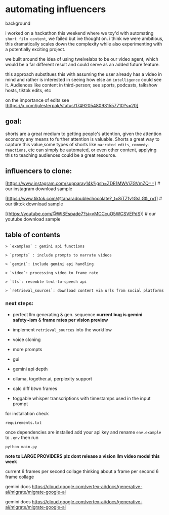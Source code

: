 # automating influencers

background

i worked on a hackathon this weekend where we toy'd with automating `short film content`, we failed but ive thought on. i think we were ambitious, this dramatically scales down the complexity while also experimenting with a potentially exciting project.

we built around the idea of using twelvelabs to be our video agent, which would be a far different result and could serve as an added future feature.

this approach substitues this with assuming the user already has a video in mind and rather is interested in seeing how else an `intelligence` could see it. Audiences like content in third-person; see sports, podcasts, talkshow hosts, tiktok edits, etc

on the importance of edits see
[https://x.com/julesterpak/status/1749205480931557710?s=20]
    
## goal: 
shorts are a great medium to getting people's attention, given the attention economy any means to further attention is valuable. Shorts a great way to capture this value,some types of shorts like `narrated edits`, `commedy-reactions`, etc can simply be automated, or even other content, applying this to teaching audiences could be a great resource. 

## influencers to clone:

[https://www.instagram.com/supparay14k?igsh=ZDE1MWVjZGVmZQ==]            # our instagram download sample

[https://www.tiktok.com/@tanaradoublechocolate?_t=8jTZfv1GsLG&_r=1]      # our tiktok download sample

[(https://youtube.com/@WISEspade7?si=vMCCcuO5WCSVEPdS)]                  # our youtube download sample

## table of contents

    > `examples` : gemini api functions
    
    > `prompts` : include prompts to narrate videos
    
    > `gemini`: include gemini api handling
    
    > `video`: processing video to frame rate
    
    > `tts`: resemble text-to-speech api
    
    > `retrieval_sources`: download content via urls from social platforms

### next steps: 
- perfect llm generating & gen. sequence
  **current bug is gemini safety~ism** & **frame rates per vision preview**

- implement `retrieval_sources` into the workflow
- voice cloning
- more prompts
- gui
- gemini api depth
- ollama, together.ai, perplexity support
- calc diff btwn frames
- toggable whisper transcriptions with timestamps used in the input prompt

for installation check
``` 
requirements.txt
```

once dependencies are installed 
add your api key and rename `env.example` to `.env`
then run
```
python main.py
```
**note to LARGE PROVIDERS plz dont release a vision llm video model this week**

current 6 frames per second collage thinking about a frame per second 6 frame collage

gemini docs https://cloud.google.com/vertex-ai/docs/generative-ai/migrate/migrate-google-ai

gemini docs https://cloud.google.com/vertex-ai/docs/generative-ai/migrate/migrate-google-ai